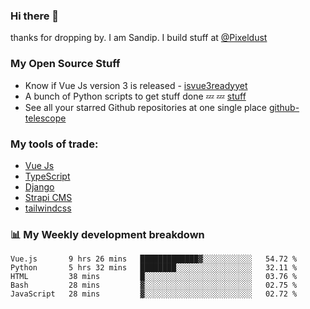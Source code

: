 ### Hi there 👋

thanks for dropping by.
I am Sandip. I build stuff at [@Pixeldust](github.com/pixeldust-in/)

###  **My Open Source Stuff**

 - Know if Vue Js version 3 is released -  [isvue3readyyet](https://github.com/sandiprb/isvue3readyyet)
 - A bunch of Python scripts to get stuff done 💤 💤 [stuff](https://github.com/sandiprb/stuff)
 - See all your starred Github repositories at one single place [github-telescope](https://github.com/sandiprb/github-telescope)



###  **My tools of trade:**
 - [Vue Js](https://github.com/vuejs/vue/)
 - [TypeScript](https://github.com/microsoft/TypeScript)
 - [Django](github.com/django/django)
 - [Strapi CMS](github.com/strapi/strapi)
 - [tailwindcss](https://github.com/tailwindlabs/tailwindcss)


###  📊 **My Weekly development breakdown**
<!--START_SECTION:waka-->
```text
Vue.js       9 hrs 26 mins   █████████████▓░░░░░░░░░░░   54.72 % 
Python       5 hrs 32 mins   ████████░░░░░░░░░░░░░░░░░   32.11 % 
HTML         38 mins         █░░░░░░░░░░░░░░░░░░░░░░░░   03.76 % 
Bash         28 mins         ▓░░░░░░░░░░░░░░░░░░░░░░░░   02.75 % 
JavaScript   28 mins         ▓░░░░░░░░░░░░░░░░░░░░░░░░   02.72 % 
```
<!--END_SECTION:waka-->
